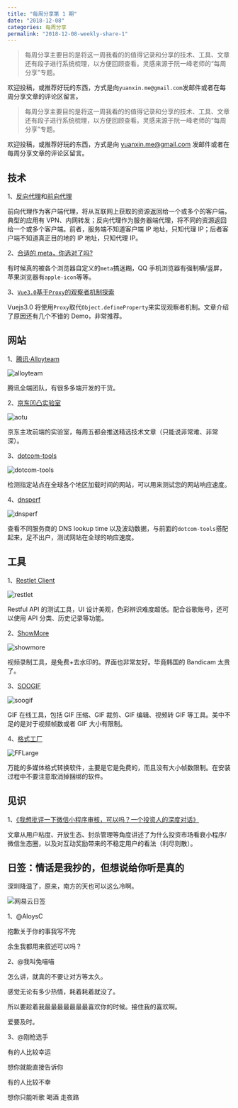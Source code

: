 ```yaml
---
title: "每周分享第 1 期"
date: "2018-12-08"
categories: 每周分享
permalink: "2018-12-08-weekly-share-1"
---
```


> 每周分享主要目的是将这一周我看的的值得记录和分享的技术、工具、文章还有段子进行系统梳理，以方便回顾查看。灵感来源于阮一峰老师的“每周分享”专题。

欢迎投稿，或推荐好玩的东西，方式是向`yuanxin.me@gmail.com`发邮件或者在每周分享文章的评论区留言。

<!-- more -->

> 每周分享主要目的是将这一周我看的的值得记录和分享的技术、工具、文章还有段子进行系统梳理，以方便回顾查看。灵感来源于阮一峰老师的“每周分享”专题。

欢迎投稿，或推荐好玩的东西，方式是向 yuanxin.me@gmail.com 发邮件或者在每周分享文章的评论区留言。

## 技术

1、[反向代理](https://zh.wikipedia.org/wiki/%E5%8F%8D%E5%90%91%E4%BB%A3%E7%90%86)和[前向代理](https://zh.wikipedia.org/wiki/%E4%BB%A3%E7%90%86%E6%9C%8D%E5%8A%A1%E5%99%A8)

前向代理作为客户端代理，将从互联网上获取的资源返回给一个或多个的客户端，典型的应用有 VPN、内网转发；反向代理作为服务器端代理，将不同的资源返回给一个或多个客户端。前者，服务端不知道客户端 IP 地址，只知代理 IP；后者客户端不知道真正目的地的 IP 地址，只知代理 IP。

2、[合适的 meta，你选对了吗?](https://juejin.im/post/5c08bb31518825371057fcd0)

有时候真的被各个浏览器自定义的`meta`搞迷糊，QQ 手机浏览器有强制横/竖屏，苹果浏览器有`apple-icon`等等。

3、[`Vue3.0`基于`Proxy`的观察者机制探索](https://juejin.im/post/5bf3e632e51d452baa5f7375)

Vuejs3.0 将使用`Proxy`取代`Object.defineProperty`来实现观察者机制。文章介绍了原因还有几个不错的 Demo，非常推荐。

## 网站

1、[腾讯·Alloyteam](http://www.alloyteam.com/page/0/)

![alloyteam](/images/每周分享/001/alloyteam.png)

腾讯全端团队，有很多多端开发的干货。

2、[京东凹凸实验室](https://aotu.io/)

![aotu](/images/每周分享/001/aotu.png)

京东主攻前端的实验室，每周五都会推送精选技术文章（只能说非常难、非常深）。

3、[dotcom-tools](https://www.dotcom-tools.com/website-speed-test.aspx)

![dotcom-tools](/images/每周分享/001/dotcom-tools.png)

检测指定站点在全球各个地区加载时间的网站，可以用来测试您的网站响应速度。

4、[dnsperf](https://www.dnsperf.com/)

![dnsperf](/images/每周分享/001/dnsperf.png)

查看不同服务商的 DNS lookup time 以及波动数据，与前面的`dotcom-tools`搭配起来，足不出户，测试网站在全球的响应速度。

## 工具

1、[Restlet Client](https://chrome.google.com/webstore/detail/restlet-client-rest-api-t/aejoelaoggembcahagimdiliamlcdmfm?hl=zh-CN)

![restlet](/images/每周分享/001/restlet.jpg)

Restful API 的测试工具，UI 设计美观，色彩辨识难度超低。配合谷歌账号，还可以使用 API 分类、历史记录等功能。

2、[ShowMore](https://showmore.com/zh/)

![showmore](/images/每周分享/001/showmore.png)

视频录制工具，是免费+去水印的。界面也非常友好。毕竟韩国的 Bandicam 太贵了。

3、[SOOGIF](https://www.soogif.com/video/)

![soogif](/images/每周分享/001/soogif.png)

GIF 在线工具，包括 GIF 压缩、GIF 裁剪、GIF 编辑、视频转 GIF 等工具。美中不足的是对于视频帧数或者 GIF 大小有限制。

4、[格式工厂](http://www.pcfreetime.com/)

![FFLarge](/images/每周分享/001/FFLarge.jpg)

万能的多媒体格式转换软件，主要是它是免费的，而且没有大小帧数限制。在安装过程中不要注意取消掉捆绑的软件。

## 见识

1、[《我想批评一下微信小程序审核，可以吗？一个投资人的深度对话》](https://mp.weixin.qq.com/s?__biz=MzU3NTU5NDc0NA==&mid=2247487425&idx=1&sn=7069b67777de1e6e9e13580a184ee0c1&chksm=fd218656ca560f4015a081ad236118cdbb96451a6fef7cd7ec137d549580166d392cbb3116bf&mpshare=1&scene=1&srcid=1203ZjD2lCV10jYdRfZ5qYbi#rd)

文章从用户粘度、开放生态、封杀管理等角度讲述了为什么投资市场看衰小程序/微信生态圈，以及对互动奖励带来的不稳定用户的看法（利尽则散）。

## 日签：情话是我抄的，但想说给你听是真的

深圳降温了，原来，南方的天也可以这么冷啊。

![网易云日签](/images/每周分享/001/music.jpg)

1、@AloysC

抱歉关于你的事我写不完

余生我都用来叙述可以吗？

2、@我叫兔喵喵

怎么讲，就真的不要让对方等太久。

感觉无论有多少热情，耗着耗着就没了。

所以要趁着我最最最最最最最喜欢你的时候。接住我的喜欢啊。

爱要及时。 ​

3、@刚枪选手

有的人比较幸运

想你就能直接告诉你

有的人比较不幸

想你只能听歌 喝酒 走夜路 ​ ​​​
